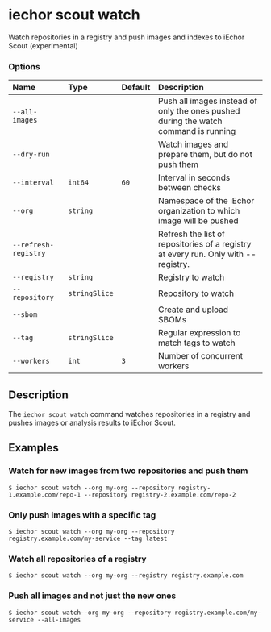 # iechor scout watch

<!---MARKER_GEN_START-->
Watch repositories in a registry and push images and indexes to iEchor Scout (experimental)

### Options

| Name                 | Type          | Default | Description                                                                         |
|:---------------------|:--------------|:--------|:------------------------------------------------------------------------------------|
| `--all-images`       |               |         | Push all images instead of only the ones pushed during the watch command is running |
| `--dry-run`          |               |         | Watch images and prepare them, but do not push them                                 |
| `--interval`         | `int64`       | `60`    | Interval in seconds between checks                                                  |
| `--org`              | `string`      |         | Namespace of the iEchor organization to which image will be pushed                  |
| `--refresh-registry` |               |         | Refresh the list of repositories of a registry at every run. Only with --registry.  |
| `--registry`         | `string`      |         | Registry to watch                                                                   |
| `--repository`       | `stringSlice` |         | Repository to watch                                                                 |
| `--sbom`             |               |         | Create and upload SBOMs                                                             |
| `--tag`              | `stringSlice` |         | Regular expression to match tags to watch                                           |
| `--workers`          | `int`         | `3`     | Number of concurrent workers                                                        |


<!---MARKER_GEN_END-->

## Description

The `iechor scout watch` command watches repositories in a registry
and pushes images or analysis results to iEchor Scout.

## Examples

### Watch for new images from two repositories and push them

```console
$ iechor scout watch --org my-org --repository registry-1.example.com/repo-1 --repository registry-2.example.com/repo-2
```

### Only push images with a specific tag

```console
$ iechor scout watch --org my-org --repository registry.example.com/my-service --tag latest
```

### Watch all repositories of a registry

```console
$ iechor scout watch --org my-org --registry registry.example.com
```

### Push all images and not just the new ones

```console
$ iechor scout watch--org my-org --repository registry.example.com/my-service --all-images
```
